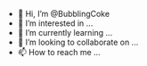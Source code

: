 - 👋 Hi, I’m @BubblingCoke
- 👀 I’m interested in ...
- 🌱 I’m currently learning ...
- 💞️ I’m looking to collaborate on ...
- 📫 How to reach me ...

<!---
BubblingCoke/BubblingCoke is a ✨ special ✨ repository because its `README.md` (this file) appears on your GitHub profile.
You can click the Preview link to take a look at your changes.
--->
